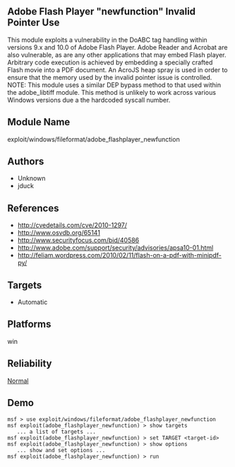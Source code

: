 ## Adobe Flash Player "newfunction" Invalid Pointer Use

This module exploits a vulnerability in the DoABC tag 
handling within versions 9.x and 10.0 of Adobe Flash Player. 
Adobe Reader and Acrobat are also vulnerable, as are any 
other applications that may embed Flash player. Arbitrary 
code execution is achieved by embedding a specially crafted 
Flash movie into a PDF document. An AcroJS heap spray is 
used in order to ensure that the memory used by the invalid 
pointer issue is controlled. NOTE: This module uses a 
similar DEP bypass method to that used within the 
adobe_libtiff module. This method is unlikely to work across 
various Windows versions due a the hardcoded syscall number.


## Module Name
exploit/windows/fileformat/adobe_flashplayer_newfunction

## Authors
* Unknown
* jduck


## References
* http://cvedetails.com/cve/2010-1297/
* http://www.osvdb.org/65141
* http://www.securityfocus.com/bid/40586
* http://www.adobe.com/support/security/advisories/apsa10-01.html
* http://feliam.wordpress.com/2010/02/11/flash-on-a-pdf-with-minipdf-py/



## Targets
* Automatic


## Platforms
win

## Reliability
[Normal](https://github.com/rapid7/metasploit-framework/wiki/Exploit-Ranking)

## Demo

```
msf > use exploit/windows/fileformat/adobe_flashplayer_newfunction
msf exploit(adobe_flashplayer_newfunction) > show targets
   ... a list of targets ...
msf exploit(adobe_flashplayer_newfunction) > set TARGET <target-id>
msf exploit(adobe_flashplayer_newfunction) > show options
   ... show and set options ...
msf exploit(adobe_flashplayer_newfunction) > run
```
    
    